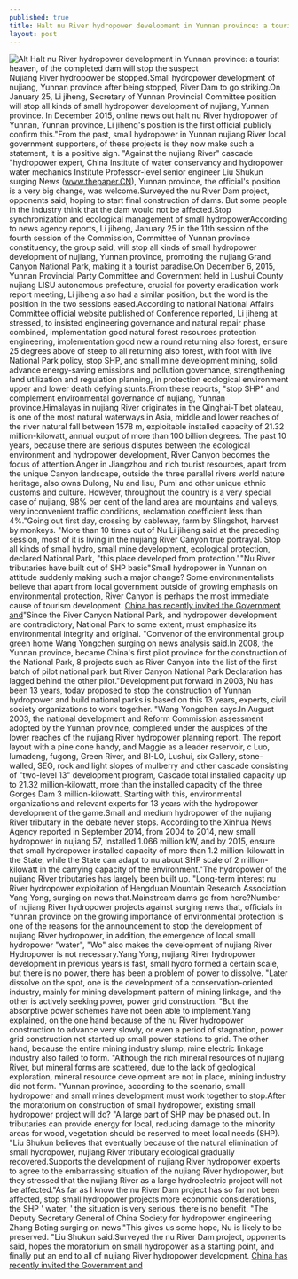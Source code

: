 ```yaml
---
published: true
title: Halt nu River hydropower development in Yunnan province: a tourist heaven, of the completed dam will stop the suspect
layout: post
---
```

![Alt Halt nu River hydropower development in Yunnan province: a tourist heaven, of the completed dam will stop the suspect](https://c2.staticflickr.com/2/1508/24584763661_587b69de6d_z.jpg)Nujiang River hydropower be stopped.Small hydropower development of nujiang, Yunnan province after being stopped, River Dam to go striking.On January 25, Li jiheng, Secretary of Yunnan Provincial Committee position will stop all kinds of small hydropower development of nujiang, Yunnan province. In December 2015, online news out halt nu River hydropower of Yunnan, Yunnan province, Li jiheng\'s position is the first official publicly confirm this.\"From the past, small hydropower in Yunnan nujiang River local government supporters, of these projects is they now make such a statement, it is a positive sign. \"Against the nujiang River\" cascade \"hydropower expert, China Institute of water conservancy and hydropower water mechanics Institute Professor-level senior engineer Liu Shukun surging News (www.thepaper.CN), Yunnan province, the official\'s position is a very big change, was welcome.Surveyed the nu River Dam project, opponents said, hoping to start final construction of dams. But some people in the industry think that the dam would not be affected.Stop synchronization and ecological management of small hydropowerAccording to news agency reports, Li jiheng, January 25 in the 11th session of the fourth session of the Commission, Committee of Yunnan province constituency, the group said, will stop all kinds of small hydropower development of nujiang, Yunnan province, promoting the nujiang Grand Canyon National Park, making it a tourist paradise.On December 6, 2015, Yunnan Provincial Party Committee and Government held in Lushui County nujiang LISU autonomous prefecture, crucial for poverty eradication work report meeting, Li jiheng also had a similar position, but the word is the position in the two sessions eased.According to national National Affairs Committee official website published of Conference reported, Li jiheng at stressed, to insisted engineering governance and natural repair phase combined, implementation good natural forest resources protection engineering, implementation good new a round returning also forest, ensure 25 degrees above of steep to all returning also forest, with foot with live National Park policy, stop SHP, and small mine development mining, solid advance energy-saving emissions and pollution governance, strengthening land utilization and regulation planning, in protection ecological environment upper and lower death defying stunts.From these reports, \"stop SHP\" and complement environmental governance of nujiang, Yunnan province.Himalayas in nujiang River originates in the Qinghai-Tibet plateau, is one of the most natural waterways in Asia, middle and lower reaches of the river natural fall between 1578 m, exploitable installed capacity of 21.32 million-kilowatt, annual output of more than 100 billion degrees. The past 10 years, because there are serious disputes between the ecological environment and hydropower development, River Canyon becomes the focus of attention.Anger in Jiangzhou and rich tourist resources, apart from the unique Canyon landscape, outside the three parallel rivers world nature heritage, also owns Dulong, Nu and lisu, Pumi and other unique ethnic customs and culture. However, throughout the country is a very special case of nujiang, 98% per cent of the land area are mountains and valleys, very inconvenient traffic conditions, reclamation coefficient less than 4%.\"Going out first day, crossing by cableway, farm by Slingshot, harvest by monkeys. \"More than 10 times out of Nu Li jiheng said at the preceding session, most of it is living in the nujiang River Canyon true portrayal. Stop all kinds of small hydro, small mine development, ecological protection, declared National Park, \"this place developed from protection.\"\"Nu River tributaries have built out of SHP basic\"Small hydropower in Yunnan on attitude suddenly making such a major change? Some environmentalists believe that apart from local government outside of growing emphasis on environmental protection, River Canyon is perhaps the most immediate cause of tourism development. [China has recently invited the Government and](http://www.eastbuzz.com/2015/12/20/china-has-recently-invited-the-government-and-the-opposition-representatives/)\"Since the River Canyon National Park, and hydropower development are contradictory, National Park to some extent, must emphasize its environmental integrity and original. \"Convenor of the environmental group green home Wang Yongchen surging on news analysis said.In 2008, the Yunnan province, became China\'s first pilot province for the construction of the National Park, 8 projects such as River Canyon into the list of the first batch of pilot national park but River Canyon National Park Declaration has lagged behind the other pilot.\"Development put forward in 2003, Nu has been 13 years, today proposed to stop the construction of Yunnan hydropower and build national parks is based on this 13 years, experts, civil society organizations to work together. \"Wang Yongchen says.In August 2003, the national development and Reform Commission assessment adopted by the Yunnan province, completed under the auspices of the lower reaches of the nujiang River hydropower planning report. The report layout with a pine cone handy, and Maggie as a leader reservoir, c Luo, lumadeng, fugong, Green River, and BI-LO, Lushui, six Gallery, stone-walled, SEG, rock and light slopes of mulberry and other cascade consisting of \"two-level 13\" development program, Cascade total installed capacity up to 21.32 million-kilowatt, more than the installed capacity of the three Gorges Dam 3 million-kilowatt. Starting with this, environmental organizations and relevant experts for 13 years with the hydropower development of the game.Small and medium hydropower of the nujiang River tributary in the debate never stops. According to the Xinhua News Agency reported in September 2014, from 2004 to 2014, new small hydropower in nujiang 57, installed 1.066 million kW, and by 2015, ensure that small hydropower installed capacity of more than 1.2 million-kilowatt in the State, while the State can adapt to nu about SHP scale of 2 million-kilowatt in the carrying capacity of the environment.\"The hydropower of the nujiang River tributaries has largely been built up. \"Long-term interest nu River hydropower exploitation of Hengduan Mountain Research Association Yang Yong, surging on news that.Mainstream dams go from here?Number of nujiang River hydropower projects against surging news that, officials in Yunnan province on the growing importance of environmental protection is one of the reasons for the announcement to stop the development of nujiang River hydropower, in addition, the emergence of local small hydropower \"water\", \"Wo\" also makes the development of nujiang River Hydropower is not necessary.Yang Yong, nujiang River hydropower development in previous years is fast, small hydro formed a certain scale, but there is no power, there has been a problem of power to dissolve. \"Later dissolve on the spot, one is the development of a conservation-oriented industry, mainly for mining development pattern of mining linkage, and the other is actively seeking power, power grid construction. \"But the absorptive power schemes have not been able to implement.Yang explained, on the one hand because of the nu River hydropower construction to advance very slowly, or even a period of stagnation, power grid construction not started up small power stations to grid. The other hand, because the entire mining industry slump, mine electric linkage industry also failed to form. \"Although the rich mineral resources of nujiang River, but mineral forms are scattered, due to the lack of geological exploration, mineral resource development are not in place, mining industry did not form. ”Yunnan province, according to the scenario, small hydropower and small mines development must work together to stop.After the moratorium on construction of small hydropower, existing small hydropower project will do? \"A large part of SHP may be phased out. In tributaries can provide energy for local, reducing damage to the minority areas for wood, vegetation should be reserved to meet local needs (SHP). \"Liu Shukun believes that eventually because of the natural elimination of small hydropower, nujiang River tributary ecological gradually recovered.Supports the development of nujiang River hydropower experts to agree to the embarrassing situation of the nujiang River hydropower, but they stressed that the nujiang River as a large hydroelectric project will not be affected.\"As far as I know the nu River Dam project has so far not been affected, stop small hydropower projects more economic considerations, the SHP \' water, \' the situation is very serious, there is no benefit. \"The Deputy Secretary General of China Society for hydropower engineering Zhang Boting surging on news.\"This gives us some hope, Nu is likely to be preserved. \"Liu Shukun said.Surveyed the nu River Dam project, opponents said, hopes the moratorium on small hydropower as a starting point, and finally put an end to all of nujiang River hydropower development. [China has recently invited the Government and](http://www.eastbuzz.com/2015/12/20/china-has-recently-invited-the-government-and-the-opposition-representatives/)